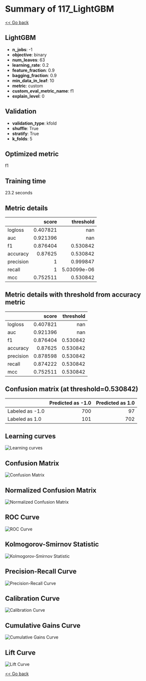 # Summary of 117_LightGBM

[<< Go back](../README.md)


## LightGBM
- **n_jobs**: -1
- **objective**: binary
- **num_leaves**: 63
- **learning_rate**: 0.2
- **feature_fraction**: 0.9
- **bagging_fraction**: 0.9
- **min_data_in_leaf**: 10
- **metric**: custom
- **custom_eval_metric_name**: f1
- **explain_level**: 0

## Validation
 - **validation_type**: kfold
 - **shuffle**: True
 - **stratify**: True
 - **k_folds**: 5

## Optimized metric
f1

## Training time

23.2 seconds

## Metric details
|           |    score |     threshold |
|:----------|---------:|--------------:|
| logloss   | 0.407821 | nan           |
| auc       | 0.921396 | nan           |
| f1        | 0.876404 |   0.530842    |
| accuracy  | 0.87625  |   0.530842    |
| precision | 1        |   0.999847    |
| recall    | 1        |   5.03099e-06 |
| mcc       | 0.752511 |   0.530842    |


## Metric details with threshold from accuracy metric
|           |    score |   threshold |
|:----------|---------:|------------:|
| logloss   | 0.407821 |  nan        |
| auc       | 0.921396 |  nan        |
| f1        | 0.876404 |    0.530842 |
| accuracy  | 0.87625  |    0.530842 |
| precision | 0.878598 |    0.530842 |
| recall    | 0.874222 |    0.530842 |
| mcc       | 0.752511 |    0.530842 |


## Confusion matrix (at threshold=0.530842)
|                 |   Predicted as -1.0 |   Predicted as 1.0 |
|:----------------|--------------------:|-------------------:|
| Labeled as -1.0 |                 700 |                 97 |
| Labeled as 1.0  |                 101 |                702 |

## Learning curves
![Learning curves](learning_curves.png)
## Confusion Matrix

![Confusion Matrix](confusion_matrix.png)


## Normalized Confusion Matrix

![Normalized Confusion Matrix](confusion_matrix_normalized.png)


## ROC Curve

![ROC Curve](roc_curve.png)


## Kolmogorov-Smirnov Statistic

![Kolmogorov-Smirnov Statistic](ks_statistic.png)


## Precision-Recall Curve

![Precision-Recall Curve](precision_recall_curve.png)


## Calibration Curve

![Calibration Curve](calibration_curve_curve.png)


## Cumulative Gains Curve

![Cumulative Gains Curve](cumulative_gains_curve.png)


## Lift Curve

![Lift Curve](lift_curve.png)



[<< Go back](../README.md)
